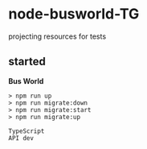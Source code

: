 # node-busworld-TG
projecting resources for tests

## started
**Bus World**
~~~~
> npm run up
> npm run migrate:down
> npm run migrate:start
> npm run migrate:up
~~~~

```
TypeScript
API dev
```
